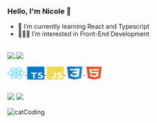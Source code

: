 ### Hello, I'm Nicole  👋  

- 🌱 I’m currently learning React and Typescript
- 🙋🏽‍♀️ I’m interested in Front-End Development 


 <div style="display: inline_block" ><br>
  <a href="https://github.com/nicole-pimenta">
  <img align="center" height="170em" src="https://github-readme-stats.vercel.app/api?username=nicole-pimenta&show_icons=true&theme=dracula&include_all_commits=true&count_private=true" />
  <img  align="center" height="170em" src="https://github-readme-stats.vercel.app/api/top-langs/?username=nicole-pimenta&layout=compact&langs_count=7&theme=dracula"/>
</div> 
  
  <div style="display: inline_block"><br>
   <img align="center" alt="React" height="30" width="40" src="https://raw.githubusercontent.com/devicons/devicon/master/icons/react/react-original.svg">
   <img align="center" alt="Ts" height="30" width="40" src="https://raw.githubusercontent.com/devicons/devicon/master/icons/typescript/typescript-plain.svg">
  <img align="center" alt="Js" height="30" width="40" src="https://raw.githubusercontent.com/devicons/devicon/master/icons/javascript/javascript-plain.svg">
 <img align="center" alt="CSS" height="30" width="40" src="https://raw.githubusercontent.com/devicons/devicon/master/icons/css3/css3-original.svg">
  <img align="center" alt="HTML" height="30" width="40" src="https://raw.githubusercontent.com/devicons/devicon/master/icons/html5/html5-original.svg">
 
</div> 

  ##
<div> 

  <a href="https://www.linkedin.com/in/nicole-pimenta/" target="_blank" ><img src="https://img.shields.io/badge/-LinkedIn-%230077B5?style=for-the-badge&logo=linkedin&logoColor=white" target="_blank"></a> 
  <a href = "mailto:n.alcantara07@gmail.com"><img src="https://img.shields.io/badge/-Gmail-%23333?style=for-the-badge&logo=gmail&logoColor=white" target="_blank"></a> 
 
</div>  
  <div> 
     <img  align = "center"  alt ="catCoding" src = "https://camo.githubusercontent.com/8a0f84184f42bfa158b242b4561e4f7ce17183cc4684258fa3eb33993ca0dc63/68747470733a2f2f6d656469612e67697068792e636f6d2f6d656469612f756c6534766863593178454b512f67697068792e676966" height: "30" width="150" >
  </div>
  
  



